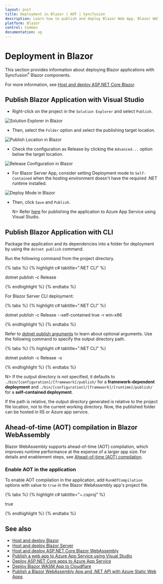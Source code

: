 ```yaml
---
layout: post
title: Deployment in Blazor | AOT | Syncfusion
description: Learn how to publish and deploy Blazor Web App, Blazor WASM, Blazor Server Apps with Syncfusion Blazor components, including self-contained deployment and AOT.
platform: Blazor
control: Common
documentation: ug
---
```


# Deployment in Blazor

This section provides information about deploying Blazor applications with Syncfusion<sup style="font-size:70%">&reg;</sup> Blazor components.

For more information, see [Host and deploy ASP.NET Core Blazor](https://learn.microsoft.com/en-us/aspnet/core/blazor/host-and-deploy).

## Publish Blazor Application with Visual Studio

* Right-click on the project in the `Solution Explorer` and select `Publish`.

![Solution Explorer in Blazor](./images/publish.png)

* Then, select the `Folder` option and select the publishing target location.

![Publish Location in Blazor](./images/folder.png)

* Check the configuration as Release by clicking the `Advanced...` option below the target location.

![Release Configuration in Blazor](./images/config.png)

* For Blazor Server App, consider setting Deployment mode to `Self-Contained` when the hosting environment doesn't have the required .NET runtime installed.

![Deploy Mode in Blazor](./images/deploy.png)

* Then, click `Save` and `Publish`.

    N> Refer [here](https://learn.microsoft.com/en-us/visualstudio/deployment/quickstart-deploy-aspnet-web-app?view=vs-2019&tabs=azure) for publishing the application to Azure App Service using Visual Studio.  

## Publish Blazor Application with CLI

Package the application and its dependencies into a folder for deployment by using the `dotnet publish` command.

Run the following command from the project directory.

{% tabs %}
{% highlight c# tabtitle=".NET CLI" %}

dotnet publish -c Release

{% endhighlight %}
{% endtabs %}

For Blazor Server CLI deployment:

{% tabs %}
{% highlight c# tabtitle=".NET CLI" %}

dotnet publish -c Release --self-contained true -r win-x86

{% endhighlight %}
{% endtabs %}

Refer to [dotnet publish arguments](https://learn.microsoft.com/en-us/dotnet/core/tools/dotnet-publish#arguments) to learn about optional arguments. Use the following command to specify the output directory path.

{% tabs %}
{% highlight c# tabtitle=".NET CLI" %}

dotnet publish -c Release -o <output directory>

{% endhighlight %}
{% endtabs %}

N> If the output directory is not specified, it defaults to `./bin/[configuration]/[framework]/publish/` for a **framework-dependent deployment** and `./bin/[configuration]/[framework]/[runtime]/publish/` for a **self-contained deployment**.

If the path is relative, the output directory generated is relative to the project file location, not to the current working directory. Now, the published folder can be hosted in IIS or Azure app service.

## Ahead-of-time (AOT) compilation in Blazor WebAssembly

Blazor WebAssembly supports ahead-of-time (AOT) compilation, which improves runtime performance at the expense of a larger app size. For details and enablement steps, see [Ahead-of-time (AOT) compilation](https://learn.microsoft.com/en-us/aspnet/core/blazor/host-and-deploy/webassembly/?view=aspnetcore-8.0&tabs=windows#ahead-of-time-aot-compilation).

### Enable AOT in the application

To enable AOT compilation in the application, add `RunAOTCompilation` options with value to `true` in the Blazor WebAssembly app's project file.

{% tabs %}
{% highlight c# tabtitle="~.csproj" %}

<PropertyGroup>
    <RunAOTCompilation>true</RunAOTCompilation>
</PropertyGroup>

{% endhighlight %}
{% endtabs %}

## See also

* [Host and deploy Blazor](https://learn.microsoft.com/en-us/aspnet/core/blazor/host-and-deploy)
* [Host and deploy Blazor Server](https://learn.microsoft.com/en-us/aspnet/core/blazor/host-and-deploy/server/)
* [Host and deploy ASP.NET Core Blazor WebAssembly](https://learn.microsoft.com/en-us/aspnet/core/blazor/host-and-deploy/webassembly)
* [Publish a web app to Azure App Service using Visual Studio](https://learn.microsoft.com/en-us/visualstudio/deployment/quickstart-deploy-aspnet-web-app?view=vs-2022&tabs=azure)
* [Deploy ASP.NET Core apps to Azure App Service](https://learn.microsoft.com/en-us/aspnet/core/host-and-deploy/azure-apps)
* [Deploy Blazor WASM App to Cloudflare](https://www.syncfusion.com/blogs/post/easily-deploy-a-blazor-webassembly-app-to-cloudflare)
* [Publish a Blazor WebAssembly App and .NET API with Azure Static Web Apps](https://learn.microsoft.com/en-us/training/modules/publish-app-service-static-web-app-api-dotnet/)
